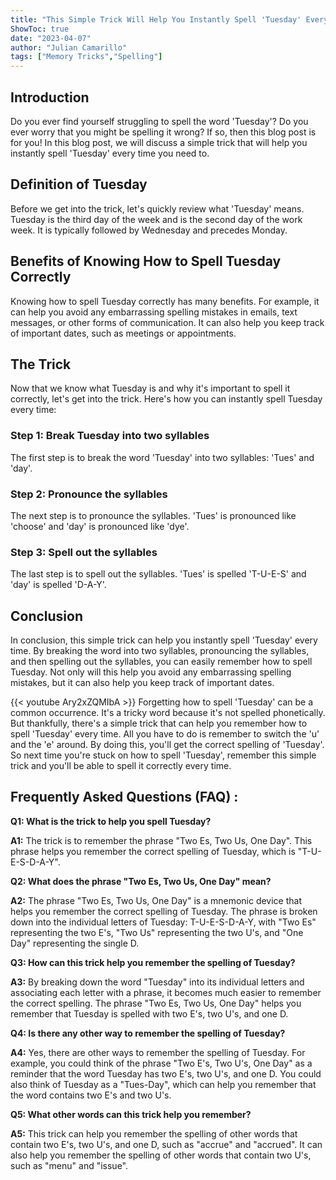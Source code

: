 ```yaml
---
title: "This Simple Trick Will Help You Instantly Spell 'Tuesday' Every Time!"
ShowToc: true 
date: "2023-04-07"
author: "Julian Camarillo" 
tags: ["Memory Tricks","Spelling"]
---
```

## Introduction 

Do you ever find yourself struggling to spell the word 'Tuesday'? Do you ever worry that you might be spelling it wrong? If so, then this blog post is for you! In this blog post, we will discuss a simple trick that will help you instantly spell 'Tuesday' every time you need to. 

## Definition of Tuesday

Before we get into the trick, let's quickly review what 'Tuesday' means. Tuesday is the third day of the week and is the second day of the work week. It is typically followed by Wednesday and precedes Monday. 

## Benefits of Knowing How to Spell Tuesday Correctly

Knowing how to spell Tuesday correctly has many benefits. For example, it can help you avoid any embarrassing spelling mistakes in emails, text messages, or other forms of communication. It can also help you keep track of important dates, such as meetings or appointments. 

## The Trick 

Now that we know what Tuesday is and why it's important to spell it correctly, let's get into the trick. Here's how you can instantly spell Tuesday every time: 

### Step 1: Break Tuesday into two syllables 

The first step is to break the word 'Tuesday' into two syllables: 'Tues' and 'day'. 

### Step 2: Pronounce the syllables 

The next step is to pronounce the syllables. 'Tues' is pronounced like 'choose' and 'day' is pronounced like 'dye'. 

### Step 3: Spell out the syllables 

The last step is to spell out the syllables. 'Tues' is spelled 'T-U-E-S' and 'day' is spelled 'D-A-Y'. 

## Conclusion 

In conclusion, this simple trick can help you instantly spell 'Tuesday' every time. By breaking the word into two syllables, pronouncing the syllables, and then spelling out the syllables, you can easily remember how to spell Tuesday. Not only will this help you avoid any embarrassing spelling mistakes, but it can also help you keep track of important dates.

{{< youtube Ary2xZQMIbA >}} 
Forgetting how to spell 'Tuesday' can be a common occurrence. It's a tricky word because it's not spelled phonetically. But thankfully, there's a simple trick that can help you remember how to spell 'Tuesday' every time. All you have to do is remember to switch the 'u' and the 'e' around. By doing this, you'll get the correct spelling of 'Tuesday'. So next time you're stuck on how to spell 'Tuesday', remember this simple trick and you'll be able to spell it correctly every time.

## Frequently Asked Questions (FAQ) :
**Q1: What is the trick to help you spell Tuesday?**

**A1:** The trick is to remember the phrase "Two Es, Two Us, One Day". This phrase helps you remember the correct spelling of Tuesday, which is "T-U-E-S-D-A-Y". 

**Q2: What does the phrase "Two Es, Two Us, One Day" mean?**

**A2:** The phrase "Two Es, Two Us, One Day" is a mnemonic device that helps you remember the correct spelling of Tuesday. The phrase is broken down into the individual letters of Tuesday: T-U-E-S-D-A-Y, with "Two Es" representing the two E's, "Two Us" representing the two U's, and "One Day" representing the single D. 

**Q3: How can this trick help you remember the spelling of Tuesday?**

**A3:** By breaking down the word "Tuesday" into its individual letters and associating each letter with a phrase, it becomes much easier to remember the correct spelling. The phrase "Two Es, Two Us, One Day" helps you remember that Tuesday is spelled with two E's, two U's, and one D. 

**Q4: Is there any other way to remember the spelling of Tuesday?**

**A4:** Yes, there are other ways to remember the spelling of Tuesday. For example, you could think of the phrase "Two E's, Two U's, One Day" as a reminder that the word Tuesday has two E's, two U's, and one D. You could also think of Tuesday as a "Tues-Day", which can help you remember that the word contains two E's and two U's. 

**Q5: What other words can this trick help you remember?**

**A5:** This trick can help you remember the spelling of other words that contain two E's, two U's, and one D, such as "accrue" and "accrued". It can also help you remember the spelling of other words that contain two U's, such as "menu" and "issue".





